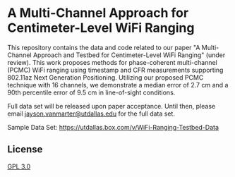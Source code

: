 # A Multi-Channel Approach for Centimeter-Level WiFi Ranging

This repository contains the data and code related to our paper "A Multi-Channel Approach and Testbed for Centimeter-Level WiFi Ranging" (under review). This work proposes methods for phase-coherent multi-channel (PCMC) WiFi ranging using timestamp and CFR measurements supporting 802.11az Next Generation Positioning. Utilizing our proposed PCMC technique with 16 channels, we demonstrate a median error of 2.7 cm and a 90th percentile error of 9.5 cm in line-of-sight conditions.

Full data set will be released upon paper acceptance. Until then, please email jayson.vanmarter@utdallas.edu for the full data set.

Sample Data Set:
https://utdallas.box.com/v/WiFi-Ranging-Testbed-Data

## License
[GPL 3.0](https://choosealicense.com/licenses/gpl-3.0/)
